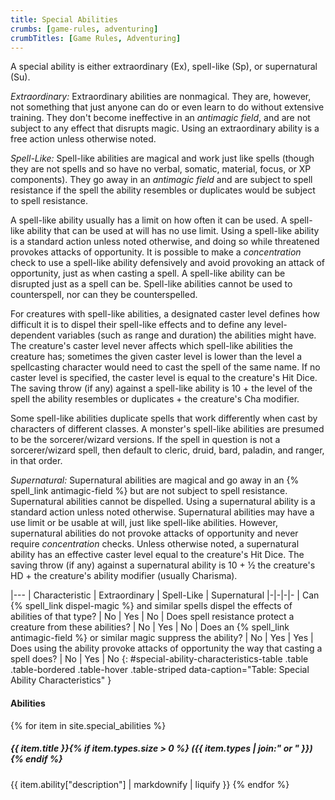 ```yaml
---
title: Special Abilities
crumbs: [game-rules, adventuring]
crumbTitles: [Game Rules, Adventuring]
---
```


A special ability is either extraordinary (Ex), spell-like (Sp), or supernatural (Su).

_Extraordinary:_ Extraordinary abilities are nonmagical. They are, however, not something that just anyone can do or even learn to do without extensive training. They don't become ineffective in an _antimagic field_, and are not subject to any effect that disrupts magic. Using an extraordinary ability is a free action unless otherwise noted.

_Spell-Like:_ Spell-like abilities are magical and work just like spells (though they are not spells and so have no verbal, somatic, material, focus, or XP components). They go away in an _antimagic field_ and are subject to spell resistance if the spell the ability resembles or duplicates would be subject to spell resistance.

A spell-like ability usually has a limit on how often it can be used. A spell-like ability that can be used at will has no use limit. Using a spell-like ability is a standard action unless noted otherwise, and doing so while threatened provokes attacks of opportunity. It is possible to make a _concentration_ check to use a spell-like ability defensively and avoid provoking an attack of opportunity, just as when casting a spell. A spell-like ability can be disrupted just as a spell can be. Spell-like abilities cannot be used to counterspell, nor can they be counterspelled.

For creatures with spell-like abilities, a designated caster level defines how difficult it is to dispel their spell-like effects and to define any level-dependent variables (such as range and duration) the abilities might have. The creature's caster level never affects which spell-like abilities the creature has; sometimes the given caster level is lower than the level a spellcasting character would need to cast the spell of the same name. If no caster level is specified, the caster level is equal to the creature's Hit Dice. The saving throw (if any) against a spell-like ability is 10 + the level of the spell the ability resembles or duplicates + the creature's Cha modifier.

Some spell-like abilities duplicate spells that work differently when cast by characters of different classes. A monster's spell-like abilities are presumed to be the sorcerer/wizard versions. If the spell in question is not a sorcerer/wizard spell, then default to cleric, druid, bard, paladin, and ranger, in that order.

_Supernatural:_ Supernatural abilities are magical and go away in an {% spell_link antimagic-field %} but are not subject to spell resistance. Supernatural abilities cannot be dispelled. Using a supernatural ability is a standard action unless noted otherwise. Supernatural abilities may have a use limit or be usable at will, just like spell-like abilities. However, supernatural abilities do not provoke attacks of opportunity and never require _concentration_ checks. Unless otherwise noted, a supernatural ability has an effective caster level equal to the creature's Hit Dice. The saving throw (if any) against a supernatural ability is 10 + &#189; the creature's HD + the creature's ability modifier (usually Charisma).

|---
| Characteristic | Extraordinary | Spell-Like | Supernatural
|-|-|-|-
| Can {% spell_link dispel-magic %} and similar spells dispel the effects of abilities of that type? | No | Yes | No
| Does spell resistance protect a creature from these abilities? | No | Yes | No
| Does an {% spell_link antimagic-field %} or similar magic suppress the ability? | No | Yes | Yes
| Does using the ability provoke attacks of opportunity the way that casting a spell does? | No | Yes | No
{: #special-ability-characteristics-table .table .table-bordered .table-hover .table-striped data-caption="Table: Special Ability Characteristics" }

#### Abilities

{% for item in site.special_abilities %}
##### {{ item.title }}{% if item.types.size > 0 %} ({{ item.types | join:" or " }}){% endif %}
{{ item.ability["description"] | markdownify | liquify }}
{% endfor %}
